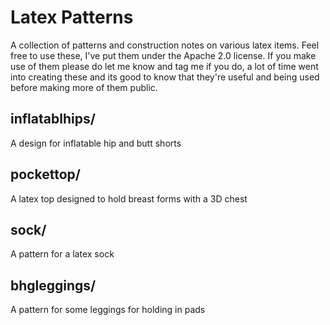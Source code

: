 # Latex Patterns

A collection of patterns and construction notes on various latex items. Feel free to use these, I've put them under the Apache 2.0 license. If you make use of them please do let me know and tag me if you do, a lot of time went into creating these and its good to know that they're useful and being used before making more of them public.

## inflatablhips/

A design for inflatable hip and butt shorts

## pockettop/

A latex top designed to hold breast forms with a 3D chest

## sock/

A pattern for a latex sock

## bhgleggings/

A pattern for some leggings for holding in pads
